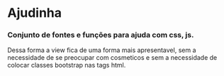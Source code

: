 # Ajudinha

### Conjunto de fontes e funções para ajuda com css, js.

Dessa forma a view fica de uma forma mais apresentavel, sem a necessidade de se preocupar com cosmeticos e sem a necessidade de colocar classes bootstrap nas tags html.
